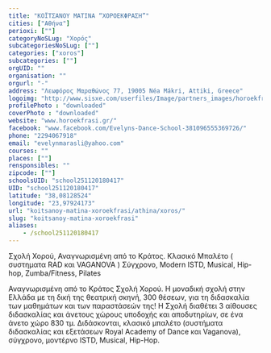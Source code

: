 ```yaml
---
title: "ΚΟΪΤΣΑΝΟΥ ΜΑΤΙΝΑ “ΧΟΡΟΕΚΦΡΑΣΗ”"
cities: ["Αθήνα"]
perioxi: [""]
categoryNoSLug: "Χορός"
subcategoriesNoSLug: [""]
categories: ["xoros"]
subcategories: [""]
orgUID: ""
organisation: ""
orgurl: "-"
address: "Λεωφόρος Μαραθώνος 77, 19005 Néa Mákri, Attiki, Greece"
logoimg: "http://www.sisxe.com/userfiles/Image/partners_images/horoekfrasi%20logo.jpg"
profilePhoto : "downloaded"
coverPhoto : "downloaded"
website: "www.horoekfrasi.gr/"
facebook: "www.facebook.com/Evelyns-Dance-School-381096555369726/"
phone: "2294067918"
email: "evelynmarasli@yahoo.com"
courses: ""
places: [""]
rensponsibles: ""
zipcode: [""]
schoolsUID: "school251120180417"
UID: "school251120180417"
latitude: "38,08128524"
longitude: "23,97924173"
url: "koitsanoy-matina-xoroekfrasi/athina/xoros/"
slug: "koitsanoy-matina-xoroekfrasi"
aliases:
    - /school251120180417
---
```



Σχολή Χορού, Αναγνωρισμένη από το Κράτος. Κλασικό Μπαλέτο ( συστηματα RAD και VAGANOVA ) Σύγχρονο, Modern ISTD, Musical, Hip-hop, Zumba/Fitness, Pilates

Αναγνωρισμένη από το Κράτος Σχολή Χορού. Η μοναδική σχολή στην Ελλάδα με τη δική της θεατρική σκηνή, 300 θέσεων, για τη διδασκαλία των μαθημάτων και των παραστάσεών της! Η Σχολή διαθέτει 3 αίθουσες διδασκαλίας και άνετους χώρους υποδοχής και αποδυτηρίων, σε ένα άνετο χώρο 830 τμ. Διδάσκονται, κλασικό μπαλέτο (συστήματα διδασκαλίας και εξετάσεων Royal Academy of Dance και Vaganova), σύγχρονο, μοντέρνο ISTD, Musical, Hip-Hop.